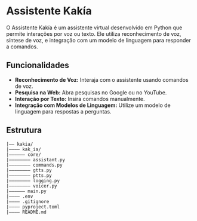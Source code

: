 # Assistente Kakía

O Assistente Kakía é um assistente virtual desenvolvido em Python que permite interações por voz ou texto. Ele utiliza reconhecimento de voz, síntese de voz, e integração com um modelo de linguagem para responder a comandos.

## Funcionalidades

- **Reconhecimento de Voz:** Interaja com o assistente usando comandos de voz.
- **Pesquisa na Web:** Abra pesquisas no Google ou no YouTube.
- **Interação por Texto:** Insira comandos manualmente.
- **Integração com Modelos de Linguagem:** Utilize um modelo de linguagem para respostas a perguntas.

## Estrutura

```
|—— kakia/
|———— kak_ia/
|—————— core/
|———————— assistant.py
|———————— commands.py
|———————— gtts.py
|———————— ptts.py
|———————— logging.py
|———————— voicer.py
|—————— main.py
|———— .env
|———— .gitignore
|———— pyproject.toml
|———— README.md

```

